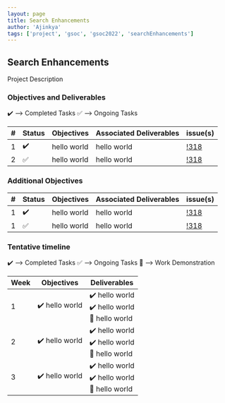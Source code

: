 ```yaml
---
layout: page
title: Search Enhancements
author: 'Ajinkya'
tags: ['project', 'gsoc', 'gsoc2022', 'searchEnhancements']
---
```



## Search Enhancements

Project Description 

### Objectives and Deliverables

:heavy_check_mark: --> Completed Tasks  :white_check_mark: --> Ongoing Tasks

| \# | Status  | Objectives                    | Associated Deliverables         | issue(s) |
| --- | --- | ----------------------------- | ---------------------------------------------- | -------- |
| 1 |:heavy_check_mark:|  hello world | hello world | [!318]() |
| 2 |:white_check_mark:|  hello world | hello world | [!318]() |


### Additional Objectives

| \# | Status  | Objectives         | Associated Deliverables                                             | issue(s) |
| --- | --- | ------------------ | ------------------------------------------------------------------- | -------- |
| 1 | :heavy_check_mark: | hello world  | hello world |    [!318]()     |
| 1 | :white_check_mark: | hello world  | hello world |    [!318]()     |


### Tentative timeline

:heavy_check_mark: --> Completed Tasks  :white_check_mark: --> Ongoing Tasks  :raised_hands: --> Work Demonstration

| Week  |Objectives | Deliverables |
|---|---|---|
|1| :heavy_check_mark: hello world  |  :heavy_check_mark: hello world <br/> :heavy_check_mark: hello world <br> :raised_hands: hello world|
|2| :heavy_check_mark: hello world  |  :heavy_check_mark: hello world <br/> :heavy_check_mark: hello world <br> :raised_hands: hello world|
|3| :heavy_check_mark: hello world  |  :heavy_check_mark: hello world <br/> :heavy_check_mark: hello world <br> :raised_hands: hello world|
